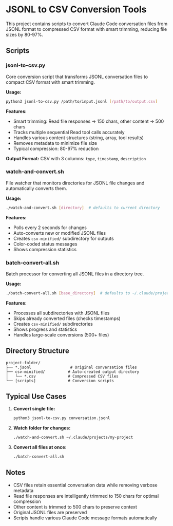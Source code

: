 # JSONL to CSV Conversion Tools

This project contains scripts to convert Claude Code conversation files from JSONL format to compressed CSV format with smart trimming, reducing file sizes by 80-97%.

## Scripts

### jsonl-to-csv.py
Core conversion script that transforms JSONL conversation files to compact CSV format with smart trimming.

**Usage:**
```bash
python3 jsonl-to-csv.py /path/to/input.jsonl [/path/to/output.csv]
```

**Features:**
- Smart trimming: Read file responses → 150 chars, other content → 500 chars
- Tracks multiple sequential Read tool calls accurately
- Handles various content structures (string, array, tool results)
- Removes metadata to minimize file size
- Typical compression: 80-97% reduction

**Output Format:**
CSV with 3 columns: `type`, `timestamp`, `description`

### watch-and-convert.sh
File watcher that monitors directories for JSONL file changes and automatically converts them.

**Usage:**
```bash
./watch-and-convert.sh [directory]  # defaults to current directory
```

**Features:**
- Polls every 2 seconds for changes
- Auto-converts new or modified JSONL files
- Creates `csv-minified/` subdirectory for outputs
- Color-coded status messages
- Shows compression statistics

### batch-convert-all.sh
Batch processor for converting all JSONL files in a directory tree.

**Usage:**
```bash
./batch-convert-all.sh [base_directory]  # defaults to ~/.claude/projects
```

**Features:**
- Processes all subdirectories with JSONL files
- Skips already converted files (checks timestamps)
- Creates `csv-minified/` subdirectories
- Shows progress and statistics
- Handles large-scale conversions (500+ files)

## Directory Structure
```
project-folder/
├── *.jsonl                 # Original conversation files
├── csv-minified/          # Auto-created output directory
│   └── *.csv              # Compressed CSV files
└── [scripts]              # Conversion scripts
```

## Typical Use Cases

1. **Convert single file:**
   ```bash
   python3 jsonl-to-csv.py conversation.jsonl
   ```

2. **Watch folder for changes:**
   ```bash
   ./watch-and-convert.sh ~/.claude/projects/my-project
   ```

3. **Convert all files at once:**
   ```bash
   ./batch-convert-all.sh
   ```

## Notes
- CSV files retain essential conversation data while removing verbose metadata
- Read file responses are intelligently trimmed to 150 chars for optimal compression
- Other content is trimmed to 500 chars to preserve context
- Original JSONL files are preserved
- Scripts handle various Claude Code message formats automatically